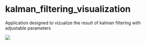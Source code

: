 # kalman_filtering_visualization

Application designed to vizualize the result of kalman filtering with adjustable parameters

<img src="https://github.com/pinos19/kalman_filtering_visualization/blob/main/logo.jpg" />
